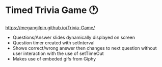 # Timed Trivia Game 	:clock1:
https://megangilpin.github.io/Trivia-Game/

* Questions/Answer slides dynamically displayed on screen
* Question timer created with setInterval
* Shows correct/wrong answer then changes to next question without user interaction with the use of setTimeOut
* Makes use of embeded gifs from Giphy 
